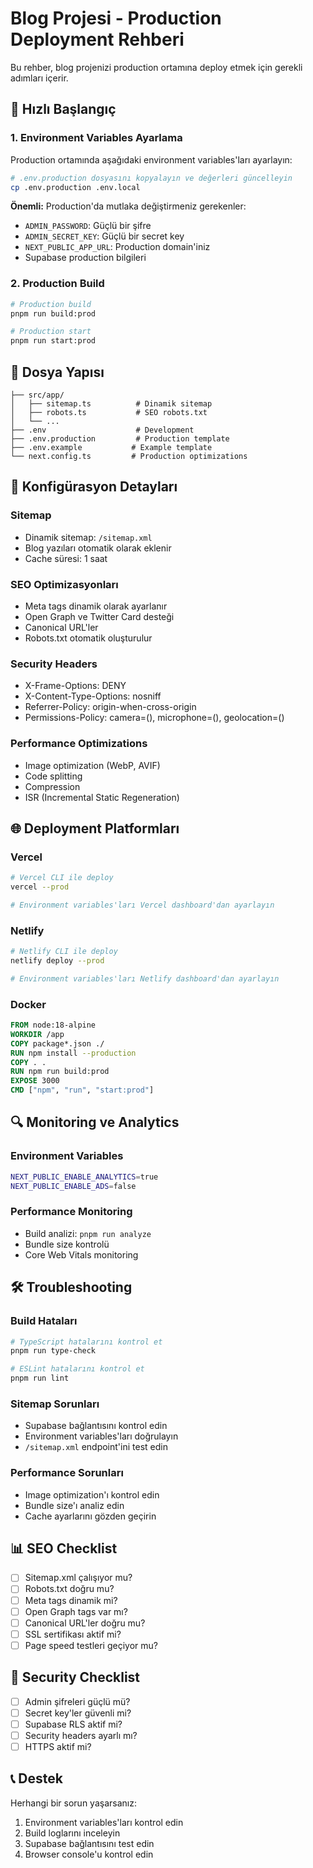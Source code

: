 # Blog Projesi - Production Deployment Rehberi

Bu rehber, blog projenizi production ortamına deploy etmek için gerekli adımları içerir.

## 🚀 Hızlı Başlangıç

### 1. Environment Variables Ayarlama

Production ortamında aşağıdaki environment variables'ları ayarlayın:

```bash
# .env.production dosyasını kopyalayın ve değerleri güncelleyin
cp .env.production .env.local
```

**Önemli:** Production'da mutlaka değiştirmeniz gerekenler:
- `ADMIN_PASSWORD`: Güçlü bir şifre
- `ADMIN_SECRET_KEY`: Güçlü bir secret key
- `NEXT_PUBLIC_APP_URL`: Production domain'iniz
- Supabase production bilgileri

### 2. Production Build

```bash
# Production build
pnpm run build:prod

# Production start
pnpm run start:prod
```

## 📁 Dosya Yapısı

```
├── src/app/
│   ├── sitemap.ts          # Dinamik sitemap
│   ├── robots.ts           # SEO robots.txt
│   └── ...
├── .env                    # Development
├── .env.production         # Production template
├── .env.example           # Example template
└── next.config.ts         # Production optimizations
```

## 🔧 Konfigürasyon Detayları

### Sitemap
- Dinamik sitemap: `/sitemap.xml`
- Blog yazıları otomatik olarak eklenir
- Cache süresi: 1 saat

### SEO Optimizasyonları
- Meta tags dinamik olarak ayarlanır
- Open Graph ve Twitter Card desteği
- Canonical URL'ler
- Robots.txt otomatik oluşturulur

### Security Headers
- X-Frame-Options: DENY
- X-Content-Type-Options: nosniff
- Referrer-Policy: origin-when-cross-origin
- Permissions-Policy: camera=(), microphone=(), geolocation=()

### Performance Optimizations
- Image optimization (WebP, AVIF)
- Code splitting
- Compression
- ISR (Incremental Static Regeneration)

## 🌐 Deployment Platformları

### Vercel
```bash
# Vercel CLI ile deploy
vercel --prod

# Environment variables'ları Vercel dashboard'dan ayarlayın
```

### Netlify
```bash
# Netlify CLI ile deploy
netlify deploy --prod

# Environment variables'ları Netlify dashboard'dan ayarlayın
```

### Docker
```dockerfile
FROM node:18-alpine
WORKDIR /app
COPY package*.json ./
RUN npm install --production
COPY . .
RUN npm run build:prod
EXPOSE 3000
CMD ["npm", "run", "start:prod"]
```

## 🔍 Monitoring ve Analytics

### Environment Variables
```bash
NEXT_PUBLIC_ENABLE_ANALYTICS=true
NEXT_PUBLIC_ENABLE_ADS=false
```

### Performance Monitoring
- Build analizi: `pnpm run analyze`
- Bundle size kontrolü
- Core Web Vitals monitoring

## 🛠️ Troubleshooting

### Build Hataları
```bash
# TypeScript hatalarını kontrol et
pnpm run type-check

# ESLint hatalarını kontrol et
pnpm run lint
```

### Sitemap Sorunları
- Supabase bağlantısını kontrol edin
- Environment variables'ları doğrulayın
- `/sitemap.xml` endpoint'ini test edin

### Performance Sorunları
- Image optimization'ı kontrol edin
- Bundle size'ı analiz edin
- Cache ayarlarını gözden geçirin

## 📊 SEO Checklist

- [ ] Sitemap.xml çalışıyor mu?
- [ ] Robots.txt doğru mu?
- [ ] Meta tags dinamik mi?
- [ ] Open Graph tags var mı?
- [ ] Canonical URL'ler doğru mu?
- [ ] SSL sertifikası aktif mi?
- [ ] Page speed testleri geçiyor mu?

## 🔐 Security Checklist

- [ ] Admin şifreleri güçlü mü?
- [ ] Secret key'ler güvenli mi?
- [ ] Supabase RLS aktif mi?
- [ ] Security headers ayarlı mı?
- [ ] HTTPS aktif mi?

## 📞 Destek

Herhangi bir sorun yaşarsanız:
1. Environment variables'ları kontrol edin
2. Build loglarını inceleyin
3. Supabase bağlantısını test edin
4. Browser console'u kontrol edin





